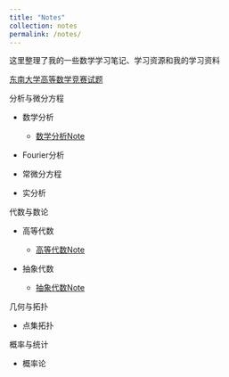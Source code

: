 ```yaml
---
title: "Notes"
collection: notes
permalink: /notes/
---
```


这里整理了我的一些数学学习笔记、学习资源和我的学习资料

[东南大学高等数学竞赛试题](https://liyanyang1219.github.io/notes/southeast.pdf)

分析与微分方程

* 数学分析
  - [数学分析Note](https://liyanyang1219.github.io/notes/MathematicalAnalysis.pdf)
  
* Fourier分析

* 常微分方程

* 实分析
  
代数与数论

* 高等代数
  - [高等代数Note](https://liyanyang1219.github.io/notes/AdvancedAlgebra.pdf)

* 抽象代数
  - [抽象代数Note](https://liyanyang1219.github.io/notes/AbstractAlgebra.pdf)

几何与拓扑

* 点集拓扑

概率与统计

* 概率论

